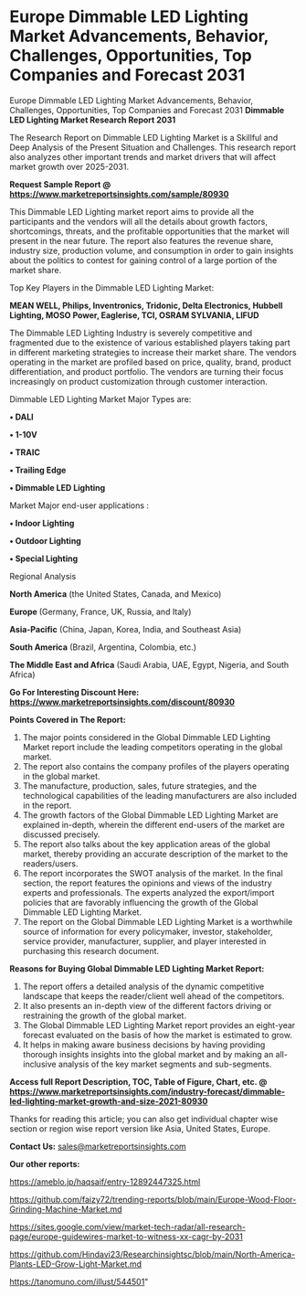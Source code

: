# Europe Dimmable LED Lighting Market Advancements, Behavior, Challenges, Opportunities, Top Companies and Forecast 2031
Europe Dimmable LED Lighting Market Advancements, Behavior, Challenges, Opportunities, Top Companies and Forecast 2031
<strong>Dimmable LED Lighting Market Research Report 2031</strong>

The Research Report on Dimmable LED Lighting Market is a Skillful and Deep Analysis of the Present Situation and Challenges. This research report also analyzes other important trends and market drivers that will affect market growth over 2025-2031.

<strong>Request Sample Report @ <a href=https://www.marketreportsinsights.com/sample/80930>https://www.marketreportsinsights.com/sample/80930</a></strong>

This Dimmable LED Lighting market report aims to provide all the participants and the vendors will all the details about growth factors, shortcomings, threats, and the profitable opportunities that the market will present in the near future. The report also features the revenue share, industry size, production volume, and consumption in order to gain insights about the politics to contest for gaining control of a large portion of the market share.

Top Key Players in the Dimmable LED Lighting Market:

<strong>MEAN WELL, Philips, Inventronics, Tridonic, Delta Electronics, Hubbell Lighting, MOSO Power, Eaglerise, TCI, OSRAM SYLVANIA, LIFUD</strong>

The Dimmable LED Lighting Industry is severely competitive and fragmented due to the existence of various established players taking part in different marketing strategies to increase their market share. The vendors operating in the market are profiled based on price, quality, brand, product differentiation, and product portfolio. The vendors are turning their focus increasingly on product customization through customer interaction.

Dimmable LED Lighting Market Major Types are:

<strong>• DALI

• 1-10V

• TRAIC

• Trailing Edge

• Dimmable LED Lighting</strong>

Market Major end-user applications :

<strong>• Indoor Lighting

• Outdoor Lighting

• Special Lighting</strong>

Regional Analysis

</u><strong><b>North America</b></strong> (the United States, Canada, and Mexico)

<strong><b>Europe </b></strong>(Germany, France, UK, Russia, and Italy)

<strong><b>Asia-Pacific</b></strong> (China, Japan, Korea, India, and Southeast Asia)

<strong><b>South America</b></strong> (Brazil, Argentina, Colombia, etc.)

<strong><b>The Middle East and Africa</b></strong> (Saudi Arabia, UAE, Egypt, Nigeria, and South Africa)

<strong>Go For Interesting Discount Here: <a href=https://www.marketreportsinsights.com/discount/80930>https://www.marketreportsinsights.com/discount/80930</a></strong>

<strong>Points Covered in The Report:</strong>
<ol>
  <li>The major points considered in the Global Dimmable LED Lighting Market report include the leading competitors operating in the global market.</li>
  <li>The report also contains the company profiles of the players operating in the global market.</li>
  <li>The manufacture, production, sales, future strategies, and the technological capabilities of the leading manufacturers are also included in the report.</li>
  <li>The growth factors of the Global Dimmable LED Lighting Market are explained in-depth, wherein the different end-users of the market are discussed precisely.</li>
  <li>The report also talks about the key application areas of the global market, thereby providing an accurate description of the market to the readers/users.</li>
  <li>The report incorporates the SWOT analysis of the market. In the final section, the report features the opinions and views of the industry experts and professionals. The experts analyzed the export/import policies that are favorably influencing the growth of the Global Dimmable LED Lighting Market.</li>
  <li>The report on the Global Dimmable LED Lighting Market is a worthwhile source of information for every policymaker, investor, stakeholder, service provider, manufacturer, supplier, and player interested in purchasing this research document.</li>
</ol>
<strong>Reasons for Buying Global Dimmable LED Lighting Market Report:</strong>

<ol>
  <li>The report offers a detailed analysis of the dynamic competitive landscape that keeps the reader/client well ahead of the competitors.</li>
  <li>It also presents an in-depth view of the different factors driving or restraining the growth of the global market.</li>
  <li>The Global Dimmable LED Lighting Market report provides an eight-year forecast evaluated on the basis of how the market is estimated to grow.</li>
  <li>It helps in making aware business decisions by having providing thorough insights insights into the global market and by making an all-inclusive analysis of the key market segments and sub-segments.</li>
</ol>
<strong>Access full Report Description, TOC, Table of Figure, Chart, etc. @ <a href=https://www.marketreportsinsights.com/industry-forecast/dimmable-led-lighting-market-growth-and-size-2021-80930>https://www.marketreportsinsights.com/industry-forecast/dimmable-led-lighting-market-growth-and-size-2021-80930</a></strong>


Thanks for reading this article; you can also get individual chapter wise section or region wise report version like Asia, United States, Europe.

<strong>Contact Us:</strong>
sales@marketreportsinsights.com

<strong>Our other reports:</strong>

<a href=https://ameblo.jp/haqsaif/entry-12892447325.html>https://ameblo.jp/haqsaif/entry-12892447325.html</a>

<a href=https://github.com/faizy72/trending-reports/blob/main/Europe-Wood-Floor-Grinding-Machine-Market.md>https://github.com/faizy72/trending-reports/blob/main/Europe-Wood-Floor-Grinding-Machine-Market.md</a>

<a href=https://sites.google.com/view/market-tech-radar/all-research-page/europe-guidewires-market-to-witness-xx-cagr-by-2031>https://sites.google.com/view/market-tech-radar/all-research-page/europe-guidewires-market-to-witness-xx-cagr-by-2031</a>

<a href=https://github.com/Hindavi23/Researchinsightsc/blob/main/North-America-Plants-LED-Grow-Light-Market.md>https://github.com/Hindavi23/Researchinsightsc/blob/main/North-America-Plants-LED-Grow-Light-Market.md</a>

<a href=https://tanomuno.com/illust/544501>https://tanomuno.com/illust/544501</a>"
